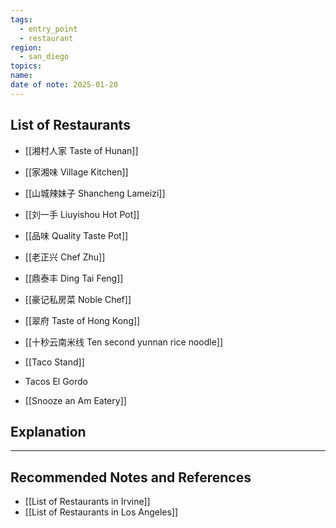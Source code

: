 ```yaml
---
tags:
  - entry_point
  - restaurant
region:
  - san_diego
topics: 
name: 
date of note: 2025-01-20
---
```


## List of Restaurants


- [[湘村人家 Taste of Hunan]]
- [[家湘味 Village Kitchen]]

- [[山城辣妹子 Shancheng Lameizi]]
- [[刘一手 Liuyishou Hot Pot]]
- [[品味 Quality Taste Pot]]

- [[老正兴 Chef Zhu]]
- [[鼎泰丰 Ding Tai Feng]]

- [[豪记私房菜 Noble Chef]]
- [[翠府 Taste of Hong Kong]]

- [[十秒云南米线 Ten second yunnan rice noodle]]



- [[Taco Stand]]
- Tacos El Gordo
- [[Snooze an Am Eatery]]



## Explanation





-----------
##  Recommended Notes and References

- [[List of Restaurants in Irvine]]
- [[List of Restaurants in Los Angeles]]